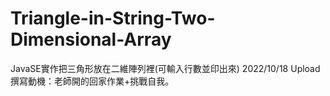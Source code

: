 # Triangle-in-String-Two-Dimensional-Array
JavaSE實作把三角形放在二維陣列裡(可輸入行數並印出來)
2022/10/18 Upload
撰寫動機：老師開的回家作業+挑戰自我。

